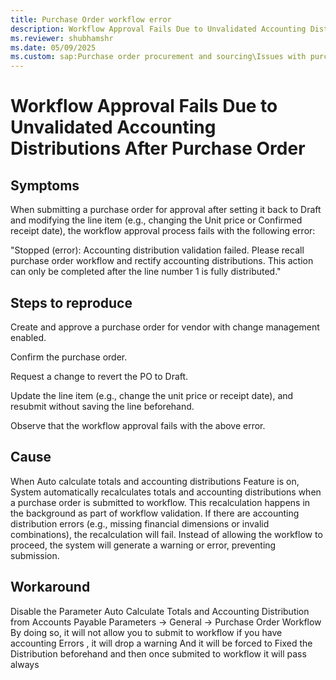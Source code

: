 ```yaml
---
title: Purchase Order workflow error
description: Workflow Approval Fails Due to Unvalidated Accounting Distributions After Purchase Order Change Request.
ms.reviewer: shubhamshr
ms.date: 05/09/2025
ms.custom: sap:Purchase order procurement and sourcing\Issues with purchase orders
---
```

#  Workflow Approval Fails Due to Unvalidated Accounting Distributions After Purchase Order

## Symptoms

When submitting a purchase order for approval after setting it back to Draft and modifying the line item (e.g., changing the Unit price or Confirmed receipt date), the workflow approval process fails with the following error:

"Stopped (error): Accounting distribution validation failed. Please recall purchase order workflow and rectify accounting distributions. This action can only be completed after the line number 1 is fully distributed."

## Steps to reproduce

Create and approve a purchase order for vendor with change management enabled.

Confirm the purchase order.

Request a change to revert the PO to Draft.

Update the line item (e.g., change the unit price or receipt date), and resubmit without saving the line beforehand.

Observe that the workflow approval fails with the above error.

## Cause
When Auto calculate totals and accounting distributions Feature is on, System automatically recalculates totals and accounting distributions when a purchase order is submitted to workflow. This recalculation happens in the background as part of workflow validation.
If there are accounting distribution errors (e.g., missing financial dimensions or invalid combinations), the recalculation will fail. Instead of allowing the workflow to proceed, the system will generate a warning or error, preventing submission.

## Workaround

Disable the Parameter Auto Calculate Totals and Accounting Distribution from Accounts Payable Parameters -> General -> Purchase Order Workflow
By doing so, it will not allow you to submit to workflow if you have accounting Errors , it will drop a warning And it will be forced to Fixed the Distribution beforehand and then once submited to workflow it will pass always 
